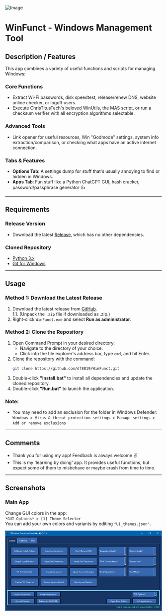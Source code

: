 ![Image](WinFunct.ico)

# WinFunct - Windows Management Tool

## Description / Features

This app combines a variety of useful functions and scripts for managing Windows:

### Core Functions
- Extract Wi-Fi passwords, disk speedtest, release/renew DNS, website online checker, or logoff users.
- Execute ChrisTitusTech's beloved WinUtils, the MAS script, or run a checksum verifier with all encryption algorithms selectable.

### Advanced Tools
- Link opener for useful resources, Win "Godmode" settings, system info extraction/comparison, or checking what apps have an active internet connection.

### Tabs & Features
- **Options Tab**: A settings dump for stuff that's usually annoying to find or hidden in Windows.
- **Apps Tab**: Fun stuff like a Python ChatGPT GUI, hash cracker, password/passphrase generator 👍

---

## Requirements

### Release Version
- Download the latest [Release](https://github.com/df8819/WinFunct/releases), which has no other dependencies.

### Cloned Repository
- [Python 3.x](https://www.python.org/downloads/)
- [Git for Windows](https://git-scm.com/downloads)

---

## Usage

### Method 1: Download the Latest Release
1. Download the latest release from [GitHub](https://github.com/df8819/WinFunct/releases).  
1.1. (Unpack the `.zip` file if downloaded as .zip.)
3. Right-click `WinFunct.exe` and select **Run as administrator**.

### Method 2: Clone the Repository
1. Open Command Prompt in your desired directory:
   - Navigate to the directory of your choice.
   - Click into the file explorer's address bar, type `cmd`, and hit Enter.
2. Clone the repository with the command:  
   ```bash
   git clone https://github.com/df8819/WinFunct.git
   ```
3. Double-click **"Install.bat"** to install all dependencies and update the cloned repository.
4. Double-click **"Run.bat"** to launch the application.

### Note:
- You may need to add an exclusion for the folder in Windows Defender:  
  `Windows > Virus & threat protection settings > Manage settings > Add or remove exclusions`

---

## Comments

- Thank you for using my app! Feedback is always welcome ✌️
- This is my 'learning by doing' app. It provides useful functions, but expect some of them to misbehave or maybe crash from time to time.

---

## Screenshots

### Main App
Change GUI colors in the app:  
`*GUI Options* > [1] Theme Selector`  
You can add your own colors and variants by editing `"UI_themes.json"`.

![Image](GUI_Pics/2025-01-14-1736867539.png)
<!--
![Image](GUI_Pics/2025-02-01-1738399354.png)

<hr style="border: 5px solid;" />

## Screenshots - Functions

![Image](GUI_Pics/2024-12-01-1733044625.png)
![Image](GUI_Pics/2024-12-01-1733044650.png)
![Image](GUI_Pics/2024-12-01-1733044732.png)
![Image](GUI_Pics/2024-12-01-1733044831.png)
![Image](GUI_Pics/2024-12-01-1733044887.png)
![Image](GUI_Pics/2024-12-01-1733044899.png)
![Image](GUI_Pics/2024-12-01-1733044966.png)
![Image](GUI_Pics/2024-12-01-1733044984.png)
![Image](GUI_Pics/2024-12-01-1733045009.png)
-->
